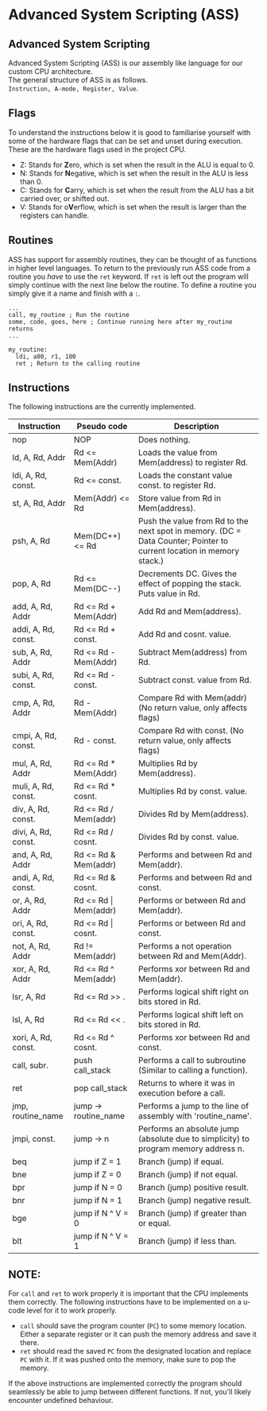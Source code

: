 # Advanced System Scripting (ASS)

## Advanced System Scripting

Advanced System Scripting (ASS) is our assembly like language for our custom CPU architecture.  
The general structure of ASS is as follows.  
`Instruction, A-mode, Register, Value`.

## Flags

To understand the instructions below it is good to familiarise yourself with some of the hardware flags
that can be set and unset during execution. These are the hardware flags used in the project CPU.

- Z: Stands for **Z**ero, which is set when the result in the ALU is equal to 0.
- N: Stands for **N**egative, which is set when the result in the ALU is less than 0.
- C: Stands for **C**arry, which is set when the result from the ALU has a bit carried over, or shifted out.
- V: Stands for o**V**erflow, which is set when the result is larger than the registers can handle.

## Routines

ASS has support for assembly routines, they can be thought of as functions in higher level languages.
To return to the previously run ASS code from a routine you *have* to use the `ret` keyword. If `ret` is
left out the program will simply continue with the next line below the routine. To define a routine you
simply give it a name and finish with a `:`.

```
...
call, my_routine ; Run the routine
some, code, goes, here ; Continue running here after my_routine returns
...

my_routine:
  ldi, a00, r1, 100
  ret ; Return to the calling routine
```

## Instructions

The following instructions are the currently implemented.

| Instruction         | Pseudo code           | Description                                                                                                          |
|---------------------|-----------------------|----------------------------------------------------------------------------------------------------------------------|
| nop                 | NOP                   | Does nothing.                                                                                                        |
| ld, A, Rd, Addr     | Rd <= Mem(Addr)       | Loads the value from Mem(address) to register Rd.                                                                    |
| ldi, A, Rd, const.  | Rd <= const.          | Loads the constant value const. to register Rd.                                                                      |
| st, A, Rd, Addr     | Mem(Addr) <= Rd       | Store value from Rd in Mem(address).                                                                                 |
| psh, A, Rd          | Mem(DC++) <= Rd       | Push the value from Rd to the next spot in memory. (DC = Data Counter; Pointer to current location in memory stack.) |
| pop, A, Rd          | Rd <= Mem(DC--)       | Decrements DC. Gives the effect of popping the stack. Puts value in Rd.                                              |
| add, A, Rd, Addr    | Rd <= Rd + Mem(Addr)  | Add Rd and Mem(address).                                                                                             |
| addi, A, Rd, const. | Rd <= Rd + const.     | Add Rd and cosnt. value.                                                                                             |
| sub, A, Rd, Addr    | Rd <= Rd - Mem(Addr)  | Subtract Mem(address) from Rd.                                                                                       |
| subi, A, Rd, const. | Rd <= Rd - const.     | Subtract const. value from Rd.                                                                                       |
| cmp, A, Rd, Addr    | Rd - Mem(Addr)        | Compare Rd with Mem(addr) (No return value, only affects flags)                                                      |
| cmpi, A, Rd, const. | Rd - const.           | Compare Rd with const. (No return value, only affects flags)                                                         |
| mul, A, Rd, Addr    | Rd <= Rd * Mem(Addr)  | Multiplies Rd by Mem(address).                                                                                       |
| muli, A, Rd, const. | Rd <= Rd * cosnt.     | Multiplies Rd by const. value.                                                                                       |
| div, A, Rd, const.  | Rd <= Rd / Mem(addr)  | Divides Rd by Mem(address).                                                                                          |
| divi, A, Rd, const. | Rd <= Rd / cosnt.     | Divides Rd by const. value.                                                                                          |
| and, A, Rd, Addr    | Rd <= Rd & Mem(addr)  | Performs and between Rd and Mem(addr).                                                                               |
| andi, A, Rd, const. | Rd <= Rd & cosnt.     | Performs and between Rd and const.                                                                                   |
| or, A, Rd, Addr     | Rd <= Rd \| Mem(addr) | Performs or between Rd and Mem(addr).                                                                                |
| ori, A, Rd, const.  | Rd <= Rd \| cosnt.    | Performs or between Rd and const.                                                                                    |
| not, A, Rd, Addr    | Rd != Mem(addr)       | Performs a not operation between Rd and Mem(Addr).                                                                   |
| xor, A, Rd, Addr    | Rd <= Rd ^ Mem(addr)  | Performs xor between Rd and Mem(addr).                                                                               |
| lsr, A, Rd          | Rd <= Rd >>  .        | Performs logical shift right on bits stored in Rd.                                                                   |  
| lsl, A, Rd          | Rd <= Rd << .         | Performs logical shift left on bits stored in Rd.                                                                    |
| xori, A, Rd, const. | Rd <= Rd ^ cosnt.     | Performs xor between Rd and const.                                                                                   |
| call, subr.         | push call_stack       | Performs a call to subroutine (Similar to calling a function).                                                       |
| ret                 | pop call_stack        | Returns to where it was in execution before a call.                                                                  |
| jmp, routine_name   | jump -> routine_name  | Performs a jump to the line of assembly with 'routine_name'.                                                         |
| jmpi, const.        | jump -> n             | Performs an absolute jump (absolute due to simplicity) to program memory address n.                                  |
| beq                 | jump if Z = 1         | Branch (jump) if equal.                                                                                              |
| bne                 | jump if Z = 0         | Branch (jump) if not equal.                                                                                          |
| bpr                 | jump if N = 0         | Branch (jump) positive result.                                                                                       |
| bnr                 | jump if N = 1         | Branch (jump) negative result.                                                                                       |
| bge                 | jump if N ^ V = 0     | Branch (jump) if greater than or equal.                                                                              |
| blt                 | jump if N ^ V = 1     | Branch (jump) if less than.                                                                                          |

## NOTE:

For `call` and `ret` to work properly it is important that the CPU implements them correctly.
The following instructions have to be implemented on a u-code level for it to work properly.

- `call` should save the program counter (`PC`) to some memory location. Either a separate
  register or it can push the memory address and save it there.
- `ret` should read the saved `PC` from the designated location and replace `PC` with it.
  If it was pushed onto the memory, make sure to pop the memory.

If the above instructions are implemented correctly the program should seamlessly be able to jump
between different functions. If not, you'll likely encounter undefined behaviour.